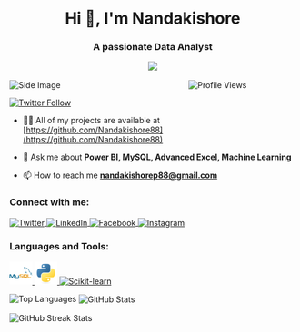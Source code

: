 <h1 align="center">Hi 👋, I'm Nandakishore</h1>
<h3 align="center">A passionate Data Analyst</h3>

<!-- Banner Image -->
<p align="center">
  <img src="https://i.pinimg.com/736x/d1/c3/44/d1c344a1f6c3ed733aa4a08ad49371c3.jpg" />
</p>

<!-- Side Image with Profile Details -->
<p>
  <img align="left" src="https://i.pinimg.com/736x/86/a1/21/86a121da9e20aaa56fd43cac35a367b7.jpg" alt="Side Image" width="300" style="margin-right: 15px;" />
</p>

<p align="left"> 
  <img src="https://komarev.com/ghpvc/?username=nandakishore88&label=Profile%20views&color=0e75b6&style=flat" alt="Profile Views" />
</p>

<p align="left">
  <a href="https://twitter.com/nandakishore" target="blank">
    <img src="https://img.shields.io/twitter/follow/nandakishore?logo=twitter&style=for-the-badge" alt="Twitter Follow" />
  </a>
</p>

- 👨‍💻 All of my projects are available at [https://github.com/Nandakishore88](https://github.com/Nandakishore88)

- 💬 Ask me about **Power BI, MySQL, Advanced Excel, Machine Learning**

- 📫 How to reach me **nandakishorep88@gmail.com**

<h3 align="left">Connect with me:</h3>
<p align="left">
  <a href="https://twitter.com/nandakishore" target="blank">
    <img align="center" src="https://raw.githubusercontent.com/rahuldkjain/github-profile-readme-generator/master/src/images/icons/Social/twitter.svg" alt="Twitter" height="30" width="40" />
  </a>
  <a href="https://linkedin.com/in/nandakishore-p" target="blank">
    <img align="center" src="https://raw.githubusercontent.com/rahuldkjain/github-profile-readme-generator/master/src/images/icons/Social/linked-in-alt.svg" alt="LinkedIn" height="30" width="40" />
  </a>
  <a href="https://fb.com/nandakishore" target="blank">
    <img align="center" src="https://raw.githubusercontent.com/rahuldkjain/github-profile-readme-generator/master/src/images/icons/Social/facebook.svg" alt="Facebook" height="30" width="40" />
  </a>
  <a href="https://instagram.com/nandakishorearya" target="blank">
    <img align="center" src="https://raw.githubusercontent.com/rahuldkjain/github-profile-readme-generator/master/src/images/icons/Social/instagram.svg" alt="Instagram" height="30" width="40" />
  </a>
</p>

<h3 align="left">Languages and Tools:</h3>
<p align="left">
  <a href="https://www.mysql.com/" target="_blank" rel="noreferrer">
    <img src="https://raw.githubusercontent.com/devicons/devicon/master/icons/mysql/mysql-original-wordmark.svg" alt="MySQL" width="40" height="40" />
  </a>
  <a href="https://www.python.org" target="_blank" rel="noreferrer">
    <img src="https://raw.githubusercontent.com/devicons/devicon/master/icons/python/python-original.svg" alt="Python" width="40" height="40" />
  </a>
  <a href="https://scikit-learn.org/" target="_blank" rel="noreferrer">
    <img src="https://upload.wikimedia.org/wikipedia/commons/0/05/Scikit_learn_logo_small.svg" alt="Scikit-learn" width="40" height="40" />
  </a>
</p>

<p><img align="left" src="https://github-readme-stats.vercel.app/api/top-langs?username=nandakishore88&show_icons=true&locale=en&layout=compact" alt="Top Languages" /></p>

<p>&nbsp;<img align="center" src="https://github-readme-stats.vercel.app/api?username=nandakishore88&show_icons=true&locale=en" alt="GitHub Stats" /></p>

<p><img align="center" src="https://github-readme-streak-stats.herokuapp.com/?user=nandakishore88" alt="GitHub Streak Stats" /></p>
